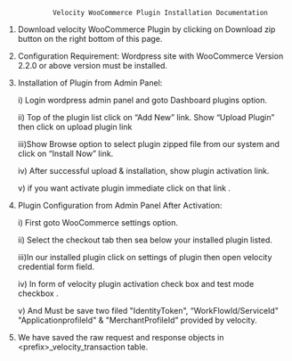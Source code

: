 
                Velocity WooCommerce Plugin Installation Documentation



1)	Download velocity WooCommerce Plugin by clicking on Download zip button on the right bottom of this page.

2)	Configuration Requirement: Wordpress site with WooCommerce Version 2.2.0 or above version must be installed. 


3)  Installation of Plugin from Admin Panel:

    i)	Login wordpress admin panel and goto Dashboard plugins option.

    ii)	Top of the plugin list click on “Add New” link. Show “Upload Plugin” then click on upload plugin link

    iii)Show Browse option to select plugin zipped file from our system and click on “Install Now” link.

    iv)	After successful upload & installation, show plugin activation link.

    v)	if you want activate plugin immediate click on that link .


4)  Plugin Configuration from Admin Panel After Activation:

    i)	First goto WooCommerce settings option.

    ii)	Select the checkout tab then sea below your installed plugin listed.

    iii)In our installed plugin click on settings of plugin then open velocity
            credential form field.

    iv)	In form of velocity plugin activation check box and test mode checkbox .

    v)	And Must be save two filed "IdentityToken", “WorkFlowId/ServiceId" "ApplicationprofileId" & "MerchantProfileId”  provided by velocity. 

5) We have saved the raw request and response objects in &lt;prefix&gt;_velocity_transaction table.